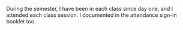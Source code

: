 During the semester, I have been in each class since day one, and I attended each class session. I documented in the attendance sign-in booklet too.
